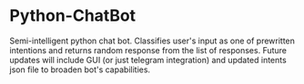 # Python-ChatBot
Semi-intelligent python chat bot. Classifies user's input as one of prewritten intentions and returns random response from the list of responses.
Future updates will include GUI (or just telegram integration) and updated intents json file to broaden bot's capabilities.
